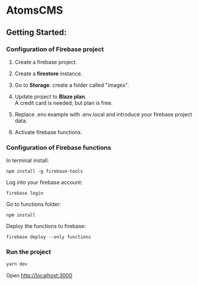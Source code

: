 
# AtomsCMS

## Getting Started:

### Configuration of __Firebase project__

1. Create a firebase project.

2. Create a __firestore__ instance.

3. Go to __Storage__: create a folder called "images".

4. Update project to __Blaze plan__.  
A credit card is needed, but plan is free.

5. Replace .env.example with .env.local and introduce your firebase project data.

6. Activate firebase functions.  

### Configuration of __Firebase functions__

In terminal install: 

```
npm install -g firebase-tools
```
Log into your firebase account:
```
firebase login  
```
Go to functions folder: 

```
npm install
```

Deploy the functions to firebase:

```
firebase deploy --only functions
```

### Run the project

```bash
yarn dev
```

Open [http://localhost:3000](http://localhost:3000)

